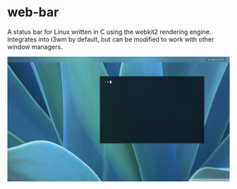 # web-bar

A status bar for Linux written in C using the webkit2 rendering engine. Integrates into i3wm by default, but can be modified to work with other window managers.

![](https://github.com/barjoco/web-bar/blob/master/preview.png)
